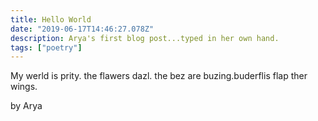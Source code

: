 ```yaml
---
title: Hello World
date: "2019-06-17T14:46:27.078Z"
description: Arya's first blog post...typed in her own hand.
tags: ["poetry"]
---
```


My  werld  is prity. the  flawers dazl. the bez are buzing.buderflis flap ther wings.


by Arya